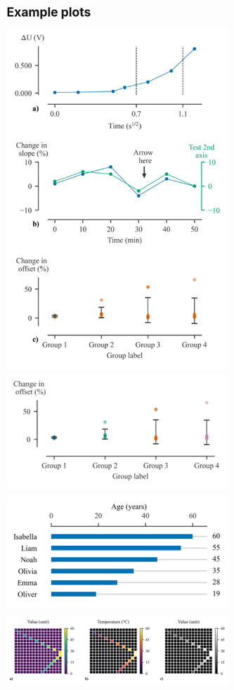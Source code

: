 # Example plots

![Default plot](deault_plot/output_plot.png)

![Errorbar plot different colors](errorbar_plot_different_colors/output_plot.png)

![Horizontal barplot](horizonal_barplot/horizontal_barplot.png)

![Intensity plot](intensity_plot/output_plot.png)

